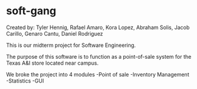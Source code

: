 # soft-gang
Created by:
Tyler Hennig, Rafael Amaro, Kora Lopez, Abraham Solis, Jacob Carillo, Genaro Cantu, Daniel Rodriguez

This is our midterm project for Software Engineering.

The purpose of this software is to function as a point-of-sale system for the Texas A&I store located near campus.

We broke the project into 4 modules
    -Point of sale
    -Inventory Management
    -Statistics
    -GUI